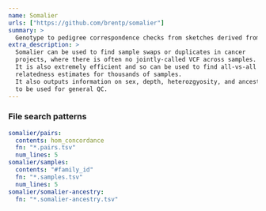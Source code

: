 ```yaml
---
name: Somalier
urls: ["https://github.com/brentp/somalier"]
summary: >
  Genotype to pedigree correspondence checks from sketches derived from BAM/CRAM or VCF
extra_description: >
  Somalier can be used to find sample swaps or duplicates in cancer
  projects, where there is often no jointly-called VCF across samples.
  It is also extremely efficient and so can be used to find all-vs-all
  relatedness estimates for thousands of samples.
  It also outputs information on sex, depth, heterozgyosity, and ancestry
  to be used for general QC.
---
```


### File search patterns

```yaml
somalier/pairs:
  contents: hom_concordance
  fn: "*.pairs.tsv"
  num_lines: 5
somalier/samples:
  contents: "#family_id"
  fn: "*.samples.tsv"
  num_lines: 5
somalier/somalier-ancestry:
  fn: "*.somalier-ancestry.tsv"
```
